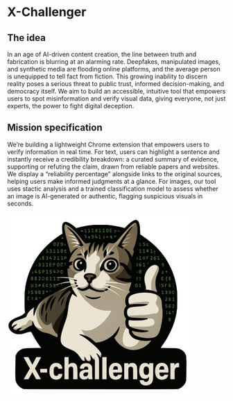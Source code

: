 # X-Challenger

## The idea
In an age of AI-driven content creation, the line between truth and fabrication is blurring at an alarming rate. Deepfakes, manipulated images, and synthetic media are flooding online platforms, and the average person is unequipped to tell fact from fiction.
This growing inability to discern reality poses a serious threat to public trust, informed decision-making, and democracy itself.
We aim to build an accessible, intuitive tool that empowers users to spot misinformation and verify visual data, giving everyone, not just experts, the power to fight digital deception.

## Mission specification
We’re building a lightweight Chrome extension that empowers users to verify information in real time.
For text, users can highlight a sentence and instantly receive a credibility breakdown: a curated summary of evidence, supporting or refuting the claim, drawn from reliable papers and websites. We display a “reliability percentage” alongside links to the original sources, helping users make informed judgments at a glance.
For images, our tool uses stactic analysis and a trained classification model to assess whether an image is AI-generated or authentic, flagging suspicious visuals in seconds.

![image](https://github.com/bbdaria/X-Challenger/blob/main/icon_origin.png)
